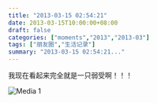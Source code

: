```yaml
---
title: "2013-03-15 02:54:21"
date: 2013-03-15T10:00:00+08:00
draft: false
categories: ["moments","2013","2013-03"]
tags: ["朋友圈","生活记录"]
summary: "2013-03-15 02:54:21..."
---
```


我现在看起来完全就是一只弱受啊！！！

![Media 1](/Moments/photos/2013-03-15/201303150254210.jpg)

